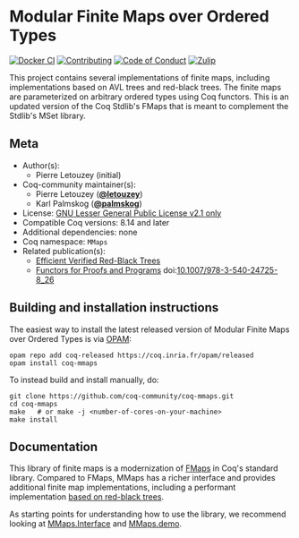 <!---
This file was generated from `meta.yml`, please do not edit manually.
Follow the instructions on https://github.com/coq-community/templates to regenerate.
--->
# Modular Finite Maps over Ordered Types

[![Docker CI][docker-action-shield]][docker-action-link]
[![Contributing][contributing-shield]][contributing-link]
[![Code of Conduct][conduct-shield]][conduct-link]
[![Zulip][zulip-shield]][zulip-link]

[docker-action-shield]: https://github.com/coq-community/coq-mmaps/actions/workflows/docker-action.yml/badge.svg?branch=master
[docker-action-link]: https://github.com/coq-community/coq-mmaps/actions/workflows/docker-action.yml

[contributing-shield]: https://img.shields.io/badge/contributions-welcome-%23f7931e.svg
[contributing-link]: https://github.com/coq-community/manifesto/blob/master/CONTRIBUTING.md

[conduct-shield]: https://img.shields.io/badge/%E2%9D%A4-code%20of%20conduct-%23f15a24.svg
[conduct-link]: https://github.com/coq-community/manifesto/blob/master/CODE_OF_CONDUCT.md

[zulip-shield]: https://img.shields.io/badge/chat-on%20zulip-%23c1272d.svg
[zulip-link]: https://coq.zulipchat.com/#narrow/stream/237663-coq-community-devs.20.26.20users



This project contains several implementations of finite maps,
including implementations based on AVL trees and red-black trees.
The finite maps are parameterized on arbitrary ordered types using
Coq functors. This is an updated version of the Coq Stdlib's FMaps
that is meant to complement the Stdlib's MSet library.

## Meta

- Author(s):
  - Pierre Letouzey (initial)
- Coq-community maintainer(s):
  - Pierre Letouzey ([**@letouzey**](https://github.com/letouzey))
  - Karl Palmskog ([**@palmskog**](https://github.com/palmskog))
- License: [GNU Lesser General Public License v2.1 only](LICENSE)
- Compatible Coq versions: 8.14 and later
- Additional dependencies: none
- Coq namespace: `MMaps`
- Related publication(s):
  - [Efficient Verified Red-Black Trees](https://www.cs.princeton.edu/~appel/papers/redblack.pdf) 
  - [Functors for Proofs and Programs](https://hal.inria.fr/hal-00150913) doi:[10.1007/978-3-540-24725-8_26](https://doi.org/10.1007/978-3-540-24725-8_26)

## Building and installation instructions

The easiest way to install the latest released version of Modular Finite Maps over Ordered Types
is via [OPAM](https://opam.ocaml.org/doc/Install.html):

```shell
opam repo add coq-released https://coq.inria.fr/opam/released
opam install coq-mmaps
```

To instead build and install manually, do:

``` shell
git clone https://github.com/coq-community/coq-mmaps.git
cd coq-mmaps
make   # or make -j <number-of-cores-on-your-machine> 
make install
```


## Documentation

This library of finite maps is a modernization of
[FMaps](https://coq.inria.fr/stdlib/Coq.FSets.FMaps.html) in Coq's
standard library.
Compared to FMaps, MMaps has a richer interface and provides additional
finite map implementations, including a performant implementation
[based on red-black trees](theories/RBT.v).

As starting points for understanding how to use the library,
we recommend looking at [MMaps.Interface](theories/Interface.v) and
[MMaps.demo](theories/demo.v).
